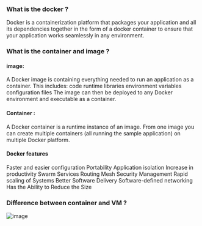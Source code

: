 ### What is the docker ?
Docker is a containerization platform that packages your application and 
all its dependencies together in the form of a docker container to ensure that your application works seamlessly in any environment.

### What is the container and image ?

#### image:

 A Docker image is containing everything needed to run an application as a container. This includes:
code
runtime
libraries
environment variables
configuration files
The image can then be deployed to any Docker environment and executable as a container.

#### Container :

A Docker container is a runtime instance of an image. From one image you can create multiple containers (all running the sample application) on multiple Docker platform.

#### Docker features
Faster and easier configuration
Portability
Application isolation
Increase in productivity
Swarm 
Services 
Routing Mesh 
Security Management 
Rapid scaling of Systems 
Better Software Delivery 
Software-defined networking
Has the Ability to Reduce the Size

### Difference between container and VM ?

![image](https://user-images.githubusercontent.com/20027119/103328068-5d342d00-4a7d-11eb-9559-05b7255197da.png)

